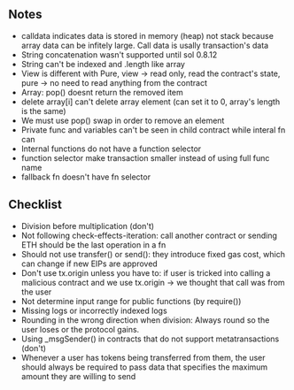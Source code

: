## Notes
- calldata indicates data is stored in memory (heap) not stack because array data can be infitely large. Call data is usally transaction's data
- String concatenation wasn't supported until sol 0.8.12
- String can't be indexed and .length like array
- View is different with Pure, view -> read only, read the contract's state, pure -> no need to read anything from the contract
- Array: pop() doesnt return the removed item
- delete array[i] can't delete array element (can set it to 0, array's length is the same)
- We must use pop() swap in order to remove an element
- Private func and variables can't be seen in child contract while interal fn can
- Internal functions do not have a function selector
- function selector make transaction smaller instead of using full func name
- fallback fn doesn't have fn selector

## Checklist
- Division before multiplication (don't)
- Not following check-effects-iteration: call another contract or sending ETH should be the last operation in a fn
- Should not use transfer() or send(): they introduce fixed gas cost, which can change if new EIPs are approved
- Don't use tx.origin unless you have to: if user is tricked into calling a malicious contract and we use tx.origin -> we thought that call was from the user
- Not determine input range for public functions (by require())
- Missing logs or incorrectly indexed logs
- Rounding in the wrong direction when division: Always round so the user loses or the protocol gains.
- Using _msgSender() in contracts that do not support metatransactions (don't)
- Whenever a user has tokens being transferred from them, the user should always be required to pass data that specifies the maximum amount they are willing to send